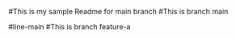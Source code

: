 #This is my sample Readme for main branch
#This is branch main

#line-main
#This is branch feature-a
